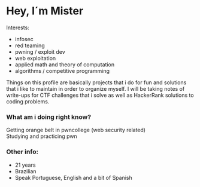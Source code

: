 
  # Hey, I´m Mister

  Interests:
  - infosec
  - red teaming
  - pwning / exploit dev
  - web exploitation
  - applied math and theory of computation
  - algorithms / competitive programming
    
  Things on this profile are basically projects that i do for fun and solutions
  that i like to maintain in order to organize myself. I will be taking notes of write-ups for CTF challenges that
  i solve as well as HackerRank solutions to coding problems.
  <br>

  ### What am i doing right know?

  Getting orange belt in pwncollege (web security related) <br>
  Studying and practicing pwn

  ### Other info:
  - 21 years
  - Brazilian
  - Speak Portuguese, English and a bit of Spanish
  

  

